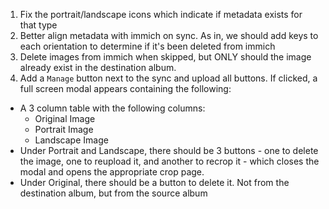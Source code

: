 1. Fix the portrait/landscape icons which indicate if metadata exists for that type
2. Better align metadata with immich on sync. As in, we should add keys to each orientation to determine if it's been deleted from immich
3. Delete images from immich when skipped, but ONLY should the image already exist in the destination album.
4. Add a `Manage` button next to the sync and upload all buttons. If clicked, a full screen modal appears containing the following:
  - A 3 column table with the following columns:
    - Original Image
    - Portrait Image
    - Landscape Image
  - Under Portrait and Landscape, there should be 3 buttons - one to delete the image, one to reupload it, and another to recrop it - which closes the modal and opens the appropriate crop page.
  - Under Original, there should be a button to delete it. Not from the destination album, but from the source album